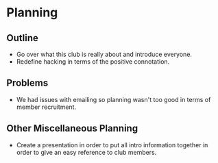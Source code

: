 # Planning

## Outline

- Go over what this club is really about and introduce everyone.
- Redefine hacking in terms of the positive connotation.

## Problems

- We had issues with emailing so planning wasn't too good in terms of member
  recruitment.

## Other Miscellaneous Planning
- Create a presentation in order to put all intro information together in order
  to give an easy reference to club members.
